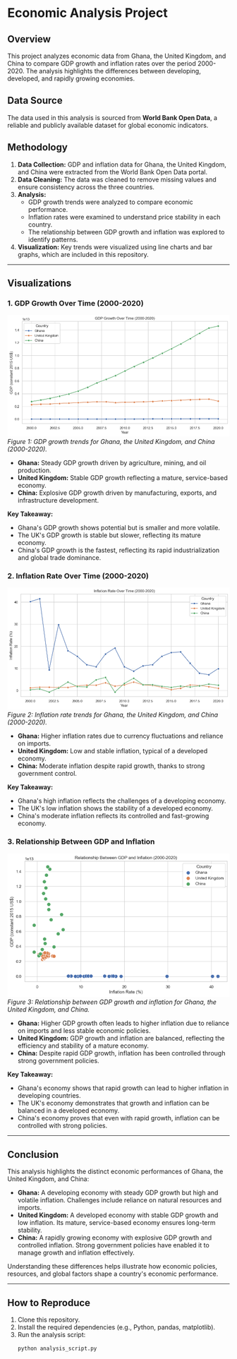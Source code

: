 # Economic Analysis Project

## Overview
This project analyzes economic data from Ghana, the United Kingdom, and China to compare GDP growth and inflation rates over the period 2000-2020. The analysis highlights the differences between developing, developed, and rapidly growing economies.

## Data Source
The data used in this analysis is sourced from **World Bank Open Data**, a reliable and publicly available dataset for global economic indicators.

## Methodology
1. **Data Collection:** GDP and inflation data for Ghana, the United Kingdom, and China were extracted from the World Bank Open Data portal.
2. **Data Cleaning:** The data was cleaned to remove missing values and ensure consistency across the three countries.
3. **Analysis:** 
   - GDP growth trends were analyzed to compare economic performance.
   - Inflation rates were examined to understand price stability in each country.
   - The relationship between GDP growth and inflation was explored to identify patterns.
4. **Visualization:** Key trends were visualized using line charts and bar graphs, which are included in this repository.

---

## Visualizations

### 1. GDP Growth Over Time (2000-2020)
![GDP Growth Over Time](output_1_0.png)
*Figure 1: GDP growth trends for Ghana, the United Kingdom, and China (2000-2020).*

- **Ghana:** Steady GDP growth driven by agriculture, mining, and oil production.
- **United Kingdom:** Stable GDP growth reflecting a mature, service-based economy.
- **China:** Explosive GDP growth driven by manufacturing, exports, and infrastructure development.

**Key Takeaway:**
- Ghana's GDP growth shows potential but is smaller and more volatile.
- The UK's GDP growth is stable but slower, reflecting its mature economy.
- China's GDP growth is the fastest, reflecting its rapid industrialization and global trade dominance.

### 2. Inflation Rate Over Time (2000-2020)
![Inflation Rate Over Time](output_1_1.png)
*Figure 2: Inflation rate trends for Ghana, the United Kingdom, and China (2000-2020).*

- **Ghana:** Higher inflation rates due to currency fluctuations and reliance on imports.
- **United Kingdom:** Low and stable inflation, typical of a developed economy.
- **China:** Moderate inflation despite rapid growth, thanks to strong government control.

**Key Takeaway:**
- Ghana's high inflation reflects the challenges of a developing economy.
- The UK's low inflation shows the stability of a developed economy.
- China's moderate inflation reflects its controlled and fast-growing economy.

### 3. Relationship Between GDP and Inflation
![GDP and Inflation Relationship](output_1_2.png)
*Figure 3: Relationship between GDP growth and inflation for Ghana, the United Kingdom, and China.*

- **Ghana:** Higher GDP growth often leads to higher inflation due to reliance on imports and less stable economic policies.
- **United Kingdom:** GDP growth and inflation are balanced, reflecting the efficiency and stability of a mature economy.
- **China:** Despite rapid GDP growth, inflation has been controlled through strong government policies.

**Key Takeaway:**
- Ghana's economy shows that rapid growth can lead to higher inflation in developing countries.
- The UK's economy demonstrates that growth and inflation can be balanced in a developed economy.
- China's economy proves that even with rapid growth, inflation can be controlled with strong policies.

---

## Conclusion
This analysis highlights the distinct economic performances of Ghana, the United Kingdom, and China:

- **Ghana:** A developing economy with steady GDP growth but high and volatile inflation. Challenges include reliance on natural resources and imports.
- **United Kingdom:** A developed economy with stable GDP growth and low inflation. Its mature, service-based economy ensures long-term stability.
- **China:** A rapidly growing economy with explosive GDP growth and controlled inflation. Strong government policies have enabled it to manage growth and inflation effectively.

Understanding these differences helps illustrate how economic policies, resources, and global factors shape a country's economic performance.

---

## How to Reproduce
1. Clone this repository.
2. Install the required dependencies (e.g., Python, pandas, matplotlib).
3. Run the analysis script:
   ```bash
   python analysis_script.py
